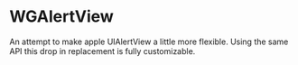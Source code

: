 WGAlertView
===========

An attempt to make apple UIAlertView a little more flexible. Using the same API this drop in replacement is fully customizable.
